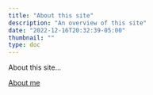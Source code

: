 ```yaml
---
title: "About this site"
description: "An overview of this site"
date: "2022-12-16T20:32:39-05:00"
thumbnail: ""
type: doc
---
```


About this site...

[About me](aboutbillbourne/)